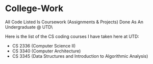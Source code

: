 # College-Work
All Code Listed Is Coursework (Assignments &amp; Projects) Done As An Undergraduate @ UTD\

Here is the list of the CS coding courses I have taken here at UTD:
- CS 2336 (Computer Science II)
- CS 3340 (Computer Architecture)
- CS 3345 (Data Structures and Introduction to Algorithmic Analysis)
